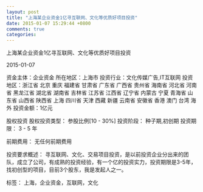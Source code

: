 ```yaml
---
layout: post
title: "上海某企业资金1亿寻互联网、文化等优质好项目投资"
date: 2015-01-07 15:29:44 +0800
comments: true
categories: 
---
```

上海某企业资金1亿寻互联网、文化等优质好项目投资



2015-01-07

资金主体：企业资金
所在地区：上海市
投资行业：文化传媒广告,IT互联网
投资地区：浙江省 北京 重庆 福建省 甘肃省 广东省 广西省 贵州省 海南省 河北省 河南省 黑龙江省 湖北省 湖南省 吉林省 江苏省 江西省 辽宁省 内蒙古 宁夏 青海省 山东省 山西省 陕西省 上海 四川省 天津 西藏 新疆 云南省 安徽省 香港 澳门 台湾 海外
投资金额：1亿元

股权投资
股权投资类型：
                            参股比例[10 - 30%] 
                                                                                投资阶段：
                            种子期,初创期 
                                                                                                                                        投资期限：
                            3 - 5 年

前期费用：
无任何前期费用

投资要求概述：
寻互联网、文化、交易项目投资，是以前投资企业分出来的团队，成立了公司，有成熟的投资经验，有一个亿的投资实力，投资期限是3-5年，找初创型的项目，目前3个股东，我是发起人之一。

标签：
上海，企业资金，互联网，文化

